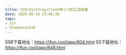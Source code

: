 ```yaml
---
title: SSR/SS/V2ray/Clash等小飞机工具收集
date: 2020-06-14 23:06:38
tags:
- ssr
- ShadowsocksR
---
```

SSR下载地址：https://ifun.cool/app/604.html
SS下载地址：https://ifun.cool/app/648.html
<script async src="https://pagead2.googlesyndication.com/pagead/js/adsbygoogle.js"></script>
<!-- iread.life@740-90 -->
<ins class="adsbygoogle"
     style="display:inline-block;width:740px;height:90px"
     data-ad-client="ca-pub-9623514389930510"
     data-ad-slot="9558655004"></ins>
<script>
     (adsbygoogle = window.adsbygoogle || []).push({});
</script>